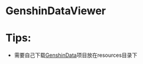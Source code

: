 # GenshinDataViewer

# Tips:
* 需要自己下载[GenshinData](https://github.com/Dimbreath/GenshinData)项目放在resources目录下